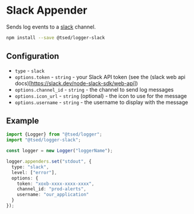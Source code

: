 # Slack Appender

<Banner src="/slack.svg" height="100" href="https://slack.com/"></Banner>

Sends log events to a [slack](https://slack.com) channel.

```bash
npm install --save @tsed/logger-slack
```

## Configuration

* `type` - `slack`
* `options.token` - `string` - your Slack API token (see the (slack web api docs)[https://slack.dev/node-slack-sdk/web-api])
* `options.channel_id` - `string` - the channel to send log messages
* `options.icon_url` - `string` (optional) - the icon to use for the message
* `options.username` - `string` - the username to display with the message

## Example

```typescript
import {Logger} from "@tsed/logger";
import "@tsed/logger-slack";

const logger = new Logger("loggerName");

logger.appenders.set("stdout", {
  type: "slack",
  level: ["error"],
  options: {
    token: "xoxb-xxxx-xxxx-xxxx",
    channel_id: "prod-alerts",
    username: "our_application"
  }
});
```
